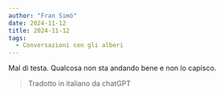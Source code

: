 ```yaml
---
author: "Fran Simó"
date: 2024-11-12
title: 2024-11-12
tags:
  - Conversazioni con gli alberi
---
```


Mal di testa. Qualcosa non sta andando bene e non lo capisco.

> Tradotto in italiano da chatGPT